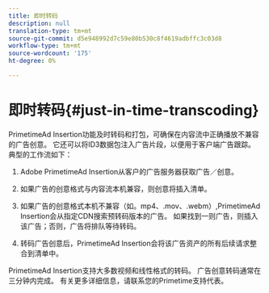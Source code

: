 ```yaml
---
title: 即时转码
description: null
translation-type: tm+mt
source-git-commit: d5e948992d7c59e80b530c8f4619adbffc3c03d8
workflow-type: tm+mt
source-wordcount: '175'
ht-degree: 0%

---
```



# 即时转码{#just-in-time-transcoding}

PrimetimeAd Insertion功能及时转码和打包，可确保在内容流中正确播放不兼容的广告创意。 它还可以将ID3数据包注入广告片段，以便用于客户端广告跟踪。
典型的工作流如下：

1. Adobe PrimetimeAd Insertion从客户的广告服务器获取广告／创意。

1. 如果广告的创意格式与内容流本机兼容，则创意将插入清单。

1. 如果广告的创意格式本机不兼容（如。mp4、.mov、.webm）,PrimetimeAd Insertion会从指定CDN搜索预转码版本的广告。 如果找到一则广告，则插入该广告；否则，广告将排队等待转码。

1. 转码广告创意后，PrimetimeAd Insertion会将该广告资产的所有后续请求整合到清单中。

PrimetimeAd Insertion支持大多数视频和线性格式的转码。 广告创意转码通常在三分钟内完成。 有关更多详细信息，请联系您的Primetime支持代表。

